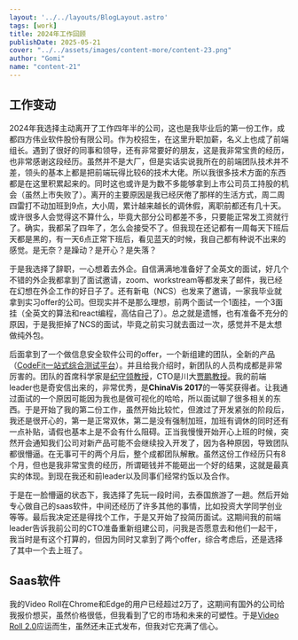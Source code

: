 ```yaml
---
layout: '../../layouts/BlogLayout.astro'
tags: [work]
title: 2024年工作回顾
publishDate: 2025-05-21
cover: "../../assets/images/content-more/content-23.png"
author: "Gomi"
name: "content-21"
---
```


## 工作变动

2024年我选择主动离开了工作四年半的公司，这也是我毕业后的第一份工作，成都四方伟业软件股份有限公司。作为校招生，在这里升职加薪，名义上也成了前端组长。遇到了很好的同事和领导，还有非常要好的朋友，这是我非常宝贵的经历，也非常感谢这段经历。虽然并不是大厂，但是实话实说我所在的前端团队技术并不差，领头的基本上都是把前端玩得比较6的技术大佬。所以我很多技术方面的东西都是在这里积累起来的。同时这也或许是为数不多能够拿到上市公司员工持股的机会（虽然上市失败了）。离开的主要原因是我已经厌倦了那样的生活方式，周二周四雷打不动加班到9点，大小周，累计越来越长的调休假，离职前都还有几十天。或许很多人会觉得这不算什么，毕竟大部分公司都差不多，只要能正常发工资就行了。确实，我都呆了四年了，怎么会接受不了。但我现在还记都有一周每天下班后天都是黑的，有一天6点正常下班后，看见蓝天的时候，我自己都有种说不出来的感觉。是无奈？是躁动？是开心？是失落？

于是我选择了辞职，一心想着去外企。自信满满地准备好了全英文的面试，好几个不错的外企我都拿到了面试邀请，zoom、workstream等都发来了邮件，我已经在幻想在外企工作的好日子了。还有新电（NCS）也发来了邀请，一家我毕业就拿到实习offer的公司。但现实并不是那么理想，前两个面试一个1面挂，一个3面挂（全英文的算法和react编程，高估自己了）。总之就是遗憾，也有准备不充分的原因，于是我拒掉了NCS的面试，毕竟之前实习就去面过一次，感觉并不是太想做纯外包。

后面拿到了一个做信息安全软件公司的offer，一个新组建的团队，全新的产品（[CodeFit一站式综合测试平台](https://zhuanlan.zhihu.com/p/702976469)）。并且给我介绍时，新团队的人员构成都是非常厉害的。团队的首席科学家是[纪守领教授](https://baike.baidu.com/item/%E7%BA%AA%E5%AE%88%E9%A2%86/23664407)，CTO是川大[贾鹏教授](https://ccs.scu.edu.cn/info/1053/2742.htm)。我的前端leader也是奇安信出来的，非常优秀，是**ChinaVis 2017**的一等奖获得者。让我通过面试的一个原因可能因为我也是做可视化的哈哈，所以面试聊了很多相关的东西。于是开始了我的第二份工作，虽然开始比较忙，但渡过了开发紧张的阶段后，我还是很开心的，第一是正常双休，第二是没有强制加班，加班有调休的同时还有一点补贴，请假也基本上是不会有什么阻碍。正当我慢慢开始开心上班的时候，突然开会通知我们公司对新产品可能不会继续投入开发了，因为各种原因，导致团队都很懵逼。在无事可干的两个月后，整个成都团队解散。虽然这份工作经历只有8个月，但也是我非常宝贵的经历，所谓砸钱并不能砸出一个好的结果，这就是最真实的体现。到现在我还和前leader以及同事们经常约饭以及合作。

于是在一脸懵逼的状态下，我选择了先玩一段时间，去泰国旅游了一趟。然后开始专心做自己的saas软件，中间还经历了许多其他的事情，比如投资大学同学创业等等。最后我决定还是得找个工作，于是又开始了投简历面试。这期间我的前端leader告诉我前公司的CTO准备重新组建公司，问我是否愿意去和他们一起干，我当时是有这个打算的，但因为同时又拿到了两个offer，综合考虑后，还是选择了其中一个去上班了。

## Saas软件

我的Video Roll在Chrome和Edge的用户已经超过2万了，这期间有国外的公司给我报价想买，虽然价格很低，但我看到了它的市场和未来的可塑性。于是[Video Roll 2.0](https://videoroll.app)应运而生，虽然还未正式发布，但我对它充满了信心。





